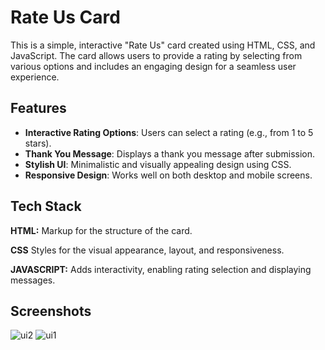 
# Rate Us Card

This is a simple, interactive "Rate Us" card created using HTML, CSS, and JavaScript. The card allows users to provide a rating by selecting from various options and includes an engaging design for a seamless user experience.








## Features

- **Interactive Rating Options**: Users can select a rating (e.g., from 1 to 5 stars).
- **Thank You Message**: Displays a thank you message after submission.
- **Stylish UI**: Minimalistic and visually appealing design using CSS.
- **Responsive Design**: Works well on both desktop and mobile screens.


## Tech Stack

**HTML:** Markup for the structure of the card.

**CSS**  Styles for the visual appearance, layout, and responsiveness.

**JAVASCRIPT:** Adds interactivity, enabling rating selection and displaying messages.

## Screenshots

![ui2](https://github.com/user-attachments/assets/58a5c84a-2136-4a46-b95f-d843932b2c1a)
![ui1](https://github.com/user-attachments/assets/755dd19c-45d2-411a-8409-db0e42aa2ec5)









